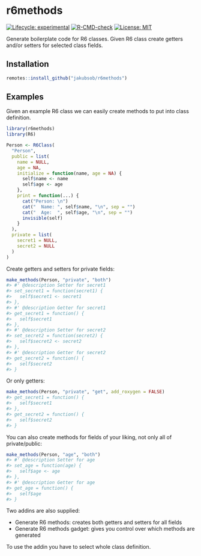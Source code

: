 
<!-- README.md is generated from README.Rmd. Please edit that file -->

# r6methods

<!-- badges: start -->

[![Lifecycle:
experimental](https://img.shields.io/badge/lifecycle-experimental-orange.svg)](https://www.tidyverse.org/lifecycle/#experimental)
[![R-CMD-check](https://github.com/jakubsob/r6methods/workflows/R-CMD-check/badge.svg)](https://github.com/jakubsob/r6methods/actions)
[![License:
MIT](https://img.shields.io/badge/License-MIT-yellow.svg)](https://opensource.org/licenses/MIT)
<!-- badges: end -->

Generate boilerplate code for R6 classes. Given R6 class create getters
and/or setters for selected class fields.

## Installation

``` r
remotes::install_github("jakubsob/r6methods")
```

## Examples

Given an example R6 class we can easily create methods to put into class
definition.

``` r
library(r6methods)
library(R6)

Person <- R6Class(
  "Person", 
  public = list(
    name = NULL,
    age = NA,
    initialize = function(name, age = NA) {
      self$name <- name
      self$age <- age
    },
    print = function(...) {
      cat("Person: \n")
      cat("  Name: ", self$name, "\n", sep = "")
      cat("  Age:  ", self$age, "\n", sep = "")
      invisible(self)
    }
  ),
  private = list(
    secret1 = NULL,
    secret2 = NULL
  )
)
```

Create getters and setters for private fields:

``` r
make_methods(Person, "private", "both")
#> #' @description Setter for secret1 
#> set_secret1 = function(secret1) {
#>   self$secret1 <- secret1
#> },
#> #' @description Getter for secret1 
#> get_secret1 = function() {
#>   self$secret1
#> },
#> #' @description Setter for secret2 
#> set_secret2 = function(secret2) {
#>   self$secret2 <- secret2
#> },
#> #' @description Getter for secret2 
#> get_secret2 = function() {
#>   self$secret2
#> }
```

Or only getters:

``` r
make_methods(Person, "private", "get", add_roxygen = FALSE)
#> get_secret1 = function() {
#>   self$secret1
#> },
#> get_secret2 = function() {
#>   self$secret2
#> }
```

You can also create methods for fields of your liking, not only all of
private/public:

``` r
make_methods(Person, "age", "both")
#> #' @description Setter for age 
#> set_age = function(age) {
#>   self$age <- age
#> },
#> #' @description Getter for age 
#> get_age = function() {
#>   self$age
#> }
```

Two addins are also supplied:

-   Generate R6 methods: creates both getters and setters for all fields
-   Generate R6 methods gadget: gives you control over which methods are
    generated

To use the addin you have to select whole class definition.
